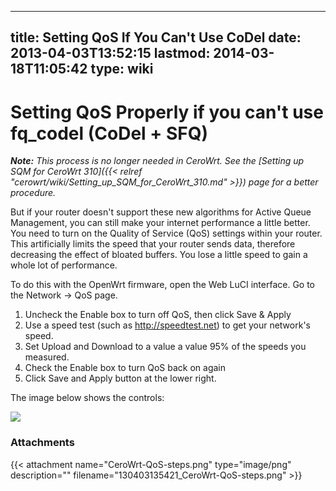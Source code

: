 
---
title: Setting QoS If You Can't Use CoDel
date: 2013-04-03T13:52:15
lastmod: 2014-03-18T11:05:42
type: wiki
---
Setting QoS Properly if you can't use fq\_codel (CoDel + SFQ)
=============================================================

***Note:** This process is no longer needed in CeroWrt. See the
[Setting up SQM for CeroWrt 310]({{< relref "cerowrt/wiki/Setting_up_SQM_for_CeroWrt_310.md" >}}) page for a better
procedure.*

But if your router doesn't support these new algorithms for Active Queue
Management, you can still make your internet performance a little
better. You need to turn on the Quality of Service (QoS) settings within
your router. This artificially limits the speed that your router sends
data, therefore decreasing the effect of bloated buffers. You lose a
little speed to gain a whole lot of performance.

To do this with the OpenWrt firmware, open the Web LuCI interface. Go to
the Network -&gt; QoS page.

1.  Uncheck the Enable box to turn off QoS, then click Save & Apply
2.  Use a speed test (such as http://speedtest.net) to get your
    network's speed.
3.  Set Upload and Download to a value a value 95% of the speeds
    you measured.
4.  Check the Enable box to turn QoS back on again
5.  Click Save and Apply button at the lower right.

The image below shows the controls:

![](CeroWrt-QoS-steps.png)

### Attachments
{{< attachment name="CeroWrt-QoS-steps.png" type="image/png" description="" filename="130403135421_CeroWrt-QoS-steps.png" >}}
